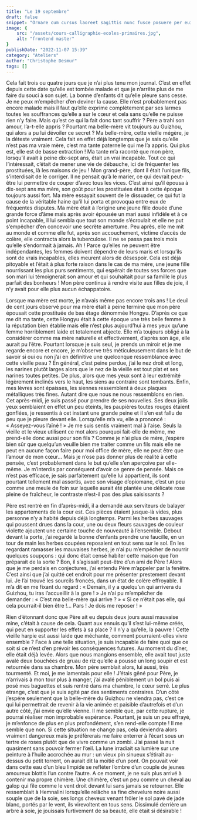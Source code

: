 ```yaml
---
title: "Le 19 septembre"
draft: false
snippet: "Ornare cum cursus laoreet sagittis nunc fusce posuere per euismod dis vehicula a, semper fames lacus maecenas dictumst pulvinar neque enim non potenti. Torquent hac sociosqu eleifend potenti."
image: {
    src: "/assets/cours-calligraphie-ecoles-primaires.jpg",
    alt: "frontend master"
}
publishDate: "2022-11-07 15:39"
category: "Ateliers"
author: "Christophe Desmur"
tags: []
---
```



Cela fait trois ou quatre jours que je n’ai plus tenu mon journal. C’est en effet depuis cette date qu’elle est tombée malade et que je n’arrête plus de me faire du souci à son sujet. La bonne d’enfants dit qu’elle pleure sans cesse. Je ne peux m’empêcher d’en deviner la cause. Elle n’est probablement pas encore malade mais il faut qu’elle exprime complètement par ses larmes toutes les souffrances qu’elle a sur le cœur et cela sans qu’elle ne puisse rien n’y faire. Mais qu’est ce qui la fait donc tant souffrir ? Père a trahi son amour, l’a-t-elle appris ? Pourtant ma belle-mère vit toujours au Guizhou, qui alors a pu lui dévoiler ce secret ? Ma belle-mère, cette vieille mégère, je la déteste vraiment. Cela fait en effet déjà longtemps que je sais qu’elle n’est pas ma vraie mère, c’est ma tante paternelle qui me l’a appris. Qui plus est, elle est de basse extraction ! Ma tante m’a raconté que mon père, lorsqu’il avait à peine dix-sept ans, était un vrai incapable. Tout ce qui l’intéressait, c’était de mener une vie de débauche, ici de fréquenter les prostituées, là les maisons de jeu ! Mon grand-père, dont il était l’unique fils, s’interdisait de le corriger. Il ne pensait qu’à le marier, ce qui devrait peut-être lui permettre de couper d’avec tous les vices. C’est ainsi qu’il épousa à dix-sept ans ma mère, son goût pour les prostituées était à cette époque toujours aussi fort. Ma mère essayait souvent de le dissuader, ce qui fut la cause de la véritable haine qu’il lui porta et provoqua entre eux de fréquentes disputes. Ma mère était à l’origine une jeune fille douée d’une grande force d’âme mais après avoir épousée un mari aussi infidèle et à ce point incapable, il lui sembla que tout son monde s’écroulait et elle ne put s’empêcher d’en concevoir une secrète amertume. Peu après, elle me mit au monde et comme elle fut, après son accouchement, victime d’accès de colère, elle contracta alors la tuberculose. Il ne se passa pas trois mois qu’elle s’endormait à jamais. Ah ! Parce qu’elles ne peuvent être indépendantes, les femmes doivent dépendre de leurs maris et lorsqu’ils sont de vrais incapables, elles meurent alors de désespoir. Cela est déjà pitoyable et l’était à plus forte raison dans le cas de ma mère, une jeune fille nourrissant les plus purs sentiments, qui espérait de toutes ses forces que son mari lui témoignerait son amour et qui souhaitait pour sa famille le plus parfait des bonheurs ! Mon père continua à rendre visite aux filles de joie, il n’y avait pour elle plus aucun échappatoire.

Lorsque ma mère est morte, je n’avais même pas encore trois ans ! Le deuil de cent jours observé pour ma mère était à peine terminé que mon père épousait cette prostituée de bas étage dénommée Hongyu. D’après ce que me dit ma tante, cette Hongyu était à cette époque une très belle femme à la réputation bien établie mais elle n’est plus aujourd’hui à mes yeux qu’une femme horriblement laide et totalement abjecte. Elle m’a toujours obligé à la considérer comme ma mère naturelle et effectivement, d’après son âge, elle aurait pu l’être. Pourtant lorsque je suis seul, je prends un miroir et je me regarde encore et encore, je m’observe très méticuleusement dans le but de savoir si oui ou non j’ai en définitive une quelconque ressemblance avec cette vieille peau ? En général, c’est peine perdue, j’ai le nez droit et long, les narines plutôt larges alors que le nez de la vieille est tout plat et ses narines toutes petites. De plus, alors que mes yeux sont à leur extrémité légèrement inclinés vers le haut, les siens au contraire sont tombants. Enfin, mes lèvres sont épaisses, les siennes ressemblent à deux plaques métalliques très fines. Autant dire que nous ne nous ressemblons en rien. Cet après-midi, je suis passé pour prendre de ses nouvelles. Ses deux jolis yeux semblaient en effet un peu éteints, les paupières toutes rouges étaient gonflées, je ressentis à cet instant une grande peine et il s’en est fallu de peu que je pleure devant elle. Lorsqu’elle m’a vu, elle a prononcé : « Asseyez-vous l’aîné ! » Je me suis sentis vraiment mal à l’aise. Seuls la vieille et le vieux utilisent ce mot alors pourquoi fait-elle de même, me prend-elle donc aussi pour son fils ? Comme je n’ai plus de mère, j’espère bien sûr que quelqu’un veuille bien me traiter comme un fils mais elle ne peut en aucune façon faire pour moi office de mère, elle ne peut être que l’amour de mon cœur… Mais je n’ose pas donner plus de réalité à cette pensée, c’est probablement dans le but qu’elle s’en aperçoive par elle-même. Je m’interdis par conséquent d’avoir ce genre de pensée. Mais ce n’est pas efficace, je sais parfaitement qu’elle lui appartient, ils sont pourtant tellement mal assortis, avec son visage d’opiomane, c’est un peu comme une meule de foin sur laquelle aurait été plantée une délicate rose pleine de fraîcheur, le contraste n’est-il pas des plus saisissants ?

Père est rentré en fin d’après-midi, il a demandé aux serviteurs de balayer les appartements de la cour est. Ces pièces étaient jusque-là vides, plus personne n’y a habité depuis déjà longtemps. Parmi les herbes sauvages qui poussent drues dans la cour, une ou deux fleurs sauvages de couleur violette ajoutent une certaine touche de nouveauté à l’ensemble. Debout devant la porte, j’ai regardé la bonne d’enfants prendre une faucille, en un tour de main les herbes coupées reposaient en tout sens sur le sol. En les regardant ramasser les mauvaises herbes, je n’ai pu m’empêcher de nourrir quelques soupçons : qui donc était censé habiter cette maison que l’on préparait de la sorte ? Bon, il s’agissait peut-être d’un ami de Père ! Alors que je me perdais en conjectures, j’ai entendu Père m’appeler par la fenêtre. C’est ainsi que j’ai quitté cet endroit pour me présenter prestement devant lui. Je l’ai trouvé les sourcils froncés, dans un état de colère effroyable. Il m’a dit en me fixant du regard : « Demain, il y a quelqu’un qui arrivera du Guizhou, tu iras l’accueillir à la gare ! » Je n’ai pu m’empêcher de demander : « C’est ma belle-mère qui arrive ? » « Si ce n’était pas elle, qui cela pourrait-il bien être !… Pars ! Je dois me reposer ! »

Rien d’étonnant donc que Père ait eu depuis deux jours aussi mauvaise mine, c’était à cause de cela. Quant aux ennuis qu’il s’est lui-même créés, qui peut en supporter les effets à sa place ? Il n’y a qu’elle, la pauvre ! Cette vieille harpie est aussi laide que méchante, comment pourraient-elles vivre ensemble ? Face à une telle situation, je suis incapable de faire quoi que ce soit si ce n’est d’en prévoir les conséquences futures. Au moment du dîner, elle était déjà levée. Alors que nous mangions ensemble, elle avait tout juste avalé deux bouchées de gruau de riz qu’elle a poussé un long soupir et est retournée dans sa chambre. Mon père semblait alors, lui aussi, très tourmenté. Et moi, je me lamentais pour elle ! J’étais gêné pour Père, je n’arrivais à mon tour plus à manger, j’ai avalé péniblement un bol puis ai posé mes baguettes et suis rentré dans ma chambre, le cœur serré. Le plus étrange, c’est que je suis agité par des sentiments contraires. D’un côté j’espére seulement que la belle-mère du Guizhou ne viendra pas, c’est ce qui lui permettrait de revenir à la vie animée et paisible d’autrefois et d’un autre côté, j’ai envie qu’elle vienne. Il me semble que, par cette rupture, je pourrai réaliser mon improbable espérance. Pourtant, je suis un peu effrayé, je m’enfonce de plus en plus profondément, s’en rend-elle compte ! Il me semble que non. Si cette situation ne change pas, cela deviendra alors vraiment dangereux mais je préfèrerais me faire enterrer à l’écart sous un tertre de roses plutôt que de vivre comme un zombi. J’ai passé la nuit quasiment sans pouvoir fermer l’œil. La lune irradiait sa lumière sur une peinture à l’huile accrochée au mur : un vieux pin sinueux s’étirait au-dessus du petit torrent, on aurait dit la moitié d’un pont. On pouvait voir dans cette eau d’un bleu limpide se refléter l’ombre d’un couple de jeunes amoureux blottis l’un contre l’autre. A ce moment, je ne suis plus arrivé à contenir ma propre chimère. Une chimère, c’est un peu comme un cheval au galop qui file comme le vent droit devant lui sans jamais se retourner. Elle ressemblait à Hemnalini lorsqu’elle relâche sa fine chevelure noire aussi souple que de la soie, ses longs cheveux venant frôler le sol pavé de jade blanc, portés par le vent, ils virevoltent en tous sens. Dissimulé derrière un arbre à soie, je jouissais furtivement de sa beauté, elle était si désirable !
